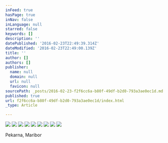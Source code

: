 ```yaml
---
inFeed: true
hasPage: true
inNav: false
inLanguage: null
starred: false
keywords: []
description: ''
datePublished: '2016-02-23T22:49:39.314Z'
dateModified: '2016-02-23T22:49:00.139Z'
title: ''
author: []
authors: []
publisher:
  name: null
  domain: null
  url: null
  favicon: null
sourcePath: _posts/2016-02-23-f2f6cc6a-b80f-49df-b2d0-793a3ae0ec1d.md
published: true
url: f2f6cc6a-b80f-49df-b2d0-793a3ae0ec1d/index.html
_type: Article

---
```

![](https://the-grid-user-content.s3-us-west-2.amazonaws.com/2b49028a-30f6-47e5-9d10-ca3b7efcb092.jpg)
![](https://the-grid-user-content.s3-us-west-2.amazonaws.com/14806254-2d4b-43fd-89e8-50caa331e57b.jpg)
![](https://the-grid-user-content.s3-us-west-2.amazonaws.com/24c7757d-6705-4952-b98a-aff57f26c38e.jpg)
![](https://the-grid-user-content.s3-us-west-2.amazonaws.com/694280bf-1dc2-4cb1-af69-5e9f55b753c5.jpg)
![](https://the-grid-user-content.s3-us-west-2.amazonaws.com/2a1ac905-4f26-42aa-b426-70c8174c67f0.jpg)
![](https://the-grid-user-content.s3-us-west-2.amazonaws.com/7b8a4b68-c39e-4554-ab4e-958b6d851d46.jpg)
![](https://the-grid-user-content.s3-us-west-2.amazonaws.com/bf94c5a7-4e64-4db0-987e-29a4ca82d6f0.jpg)
![](https://the-grid-user-content.s3-us-west-2.amazonaws.com/fb67433e-cc22-4222-b4b5-1e1273afce95.jpg)
![](https://the-grid-user-content.s3-us-west-2.amazonaws.com/94b0012d-571d-4320-a621-e1a2c5202a72.jpg)

Pekarna, Maribor